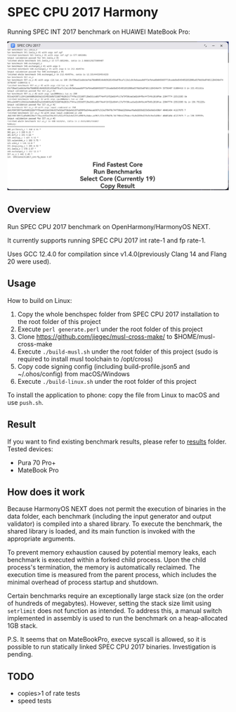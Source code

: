 # SPEC CPU 2017 Harmony

Running SPEC INT 2017 benchmark on HUAWEI MateBook Pro:

![](./screenshot.jpg)

## Overview

Run SPEC CPU 2017 benchmark on OpenHarmony/HarmonyOS NEXT.

It currently supports running SPEC CPU 2017 int rate-1 and fp rate-1.

Uses GCC 12.4.0 for compilation since v1.4.0(previously Clang 14 and Flang 20 were used).

## Usage

How to build on Linux:

1. Copy the whole benchspec folder from SPEC CPU 2017 installation to the root folder of this project
2. Execute `perl generate.perl` under the root folder of this project
3. Clone <https://github.com/jiegec/musl-cross-make/> to $HOME/musl-cross-make
4. Execute `./build-musl.sh` under the root folder of this project (sudo is required to install musl toolchain to /opt/cross)
5. Copy code signing config (including build-profile.json5 and ~/.ohos/config) from macOS/Windows
6. Execute `./build-linux.sh` under the root folder of this project

To install the application to phone: copy the file from Linux to macOS and use `push.sh`.

## Result

If you want to find existing benchmark results, please refer to [results](./results/README.md) folder. Tested devices:

- Pura 70 Pro+
- MateBook Pro

## How does it work

Because HarmonyOS NEXT does not permit the execution of binaries in the data folder, each benchmark (including the input generator and output validator) is compiled into a shared library. To execute the benchmark, the shared library is loaded, and its main function is invoked with the appropriate arguments.

To prevent memory exhaustion caused by potential memory leaks, each benchmark is executed within a forked child process. Upon the child process's termination, the memory is automatically reclaimed. The execution time is measured from the parent process, which includes the minimal overhead of process startup and shutdown.

Certain benchmarks require an exceptionally large stack size (on the order of hundreds of megabytes). However, setting the stack size limit using `setrlimit` does not function as intended. To address this, a manual switch implemented in assembly is used to run the benchmark on a heap-allocated 1GB stack.

P.S. It seems that on MateBookPro, execve syscall is allowed, so it is possible to run statically linked SPEC CPU 2017 binaries. Investigation is pending.

## TODO

- copies>1 of rate tests
- speed tests
